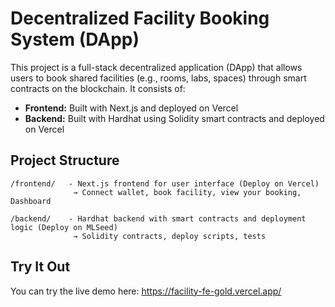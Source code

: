 # Decentralized Facility Booking System (DApp)

This project is a full-stack decentralized application (DApp) that allows users to book shared facilities (e.g., rooms, labs, spaces) through smart contracts on the blockchain. It consists of:

- **Frontend:** Built with Next.js and deployed on Vercel
- **Backend:** Built with Hardhat using Solidity smart contracts and deployed on Vercel

## Project Structure

```
/frontend/   - Next.js frontend for user interface (Deploy on Vercel)
              → Connect wallet, book facility, view your booking, Dashboard

/backend/    - Hardhat backend with smart contracts and deployment logic (Deploy on MLSeed)
              → Solidity contracts, deploy scripts, tests
```
## Try It Out
You can try the live demo here: https://facility-fe-gold.vercel.app/



